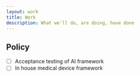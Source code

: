 ```yaml
---
layout: work
title: Work
description: What we'll do, are doing, have done
---
```


## Policy
* [ ] Acceptance testing of AI framework
* [ ] In house medical device framework